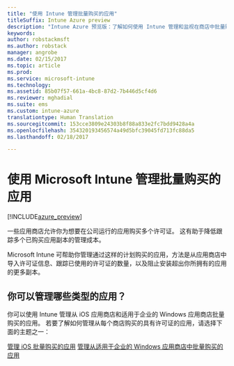 ```yaml
---
title: "使用 Intune 管理批量购买的应用"
titleSuffix: Intune Azure preview
description: "Intune Azure 预览版：了解如何使用 Intune 管理和监视在商店中批量购买的应用的使用情况。"
keywords: 
author: robstackmsft
ms.author: robstack
manager: angrobe
ms.date: 02/15/2017
ms.topic: article
ms.prod: 
ms.service: microsoft-intune
ms.technology: 
ms.assetid: 85b07f57-661a-4bc8-87d2-7b446d5cf4d6
ms.reviewer: mghadial
ms.suite: ems
ms.custom: intune-azure
translationtype: Human Translation
ms.sourcegitcommit: 153cce3809e24303b8f88a833e2fc7bdd9428a4a
ms.openlocfilehash: 354320193456574a49d5bfc39045fd713fc88da5
ms.lasthandoff: 02/18/2017

---
```


# <a name="manage-volume-purchased-apps-with-micrsoft-intune"></a>使用 Microsoft Intune 管理批量购买的应用

[!INCLUDE[azure_preview](../includes/azure_preview.md)]

一些应用商店允许你为想要在公司运行的应用购买多个许可证。 这有助于降低跟踪多个已购买应用副本的管理成本。

Microsoft Intune 可帮助你管理通过这样的计划购买的应用，方法是从应用商店中导入许可证信息、跟踪已使用的许可证的数量，以及阻止安装超出你所拥有的应用的更多副本。

## <a name="which-types-of-apps-can-you-manage"></a>你可以管理哪些类型的应用？

你可以使用 Intune 管理从 iOS 应用商店和适用于企业的 Windows 应用商店批量购买的应用。 若要了解如何管理从每个商店购买的具有许可证的应用，请选择下面的主题之一：

[管理 iOS 批量购买的应用](ios-vpp-apps.md)
[管理从适用于企业的 Windows 应用商店中批量购买的应用](wsfb-apps.md)

